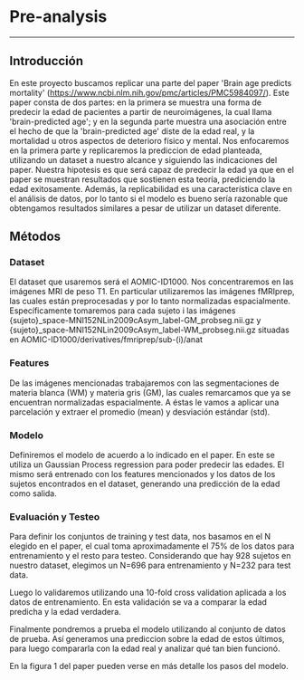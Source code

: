 # Pre-analysis
--------------

## Introducción

En este proyecto buscamos replicar una parte del paper 'Brain age predicts mortality' (https://www.ncbi.nlm.nih.gov/pmc/articles/PMC5984097/). Este paper consta de dos partes: en la primera se muestra una forma de predecir la edad de pacientes a partir de neuroimágenes, la cual llama 'brain-predicted age'; y en la segunda parte muestra una asociación entre el hecho de que la 'brain-predicted age' diste de la edad real, y la mortalidad u otros aspectos de deterioro físico y mental. Nos enfocaremos en la primera parte y replicaremos la prediccion de edad planteada, utilizando un dataset a nuestro alcance y siguiendo las indicaciones del paper. Nuestra hipotesis es que será capaz de predecir la edad ya que en el paper se muestran resultados que sostienen esta teoría, prediciendo la edad exitosamente. Además, la replicabilidad es una característica clave en el análisis de datos, por lo tanto si el modelo es bueno sería razonable que obtengamos resultados similares a pesar de utilizar un dataset diferente.

## Métodos

### Dataset

El dataset que usaremos será el AOMIC-ID1000. Nos concentraremos en las imágenes MRI de peso T1. En particular utilizaremos las imágenes fMRIprep, las cuales están preprocesadas y por lo tanto normalizadas espacialmente.
Específicamente tomaremos para cada sujeto i las imágenes {sujeto}_space-MNI152NLin2009cAsym_label-GM_probseg.nii.gz y {sujeto}_space-MNI152NLin2009cAsym_label-WM_probseg.nii.gz situadas en AOMIC-ID1000/derivatives/fmriprep/sub-(i)/anat



### Features

De las imágenes mencionadas trabajaremos con las segmentaciones de materia blanca (WM) y materia gris (GM), las cuales remarcamos que ya se encuentran normalizadas espacialmente. A éstas le vamos a aplicar una parcelación y extraer el promedio (mean) y desviación estándar (std). 

### Modelo

Definiremos el modelo de acuerdo a lo indicado en el paper. En este se utiliza un Gaussian Process regression para poder predecir las edades. El mismo será entrenado con los features mencionados y los datos de los sujetos encontrados en el dataset, generando una predicción de la edad como salida. 


### Evaluación y Testeo
Para definir los conjuntos de training y test data, nos basamos en el N elegido en el paper, el cual toma aproximadamente el 75% de los datos para entrenamiento y el resto para testeo. Considerando que hay 928 sujetos en nuestro dataset, elegimos un N=696 para entrenamiento y N=232 para test data.

Luego lo validaremos utilizando una 10-fold cross validation aplicada a los datos de entrenamiento. En esta validación se va a comparar la edad predicha y la edad verdadera. 

Finalmente pondremos a prueba el modelo  utilizando al conjunto de datos de prueba. Así generamos una prediccion sobre la edad de estos últimos, para luego compararla con la edad real y analizar qué tan bien funcionó. 

En la figura 1 del paper pueden verse en más detalle los pasos del modelo.
